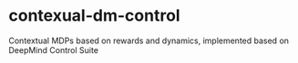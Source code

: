 # contexual-dm-control
Contextual MDPs based on rewards and dynamics, implemented based on DeepMind Control Suite
